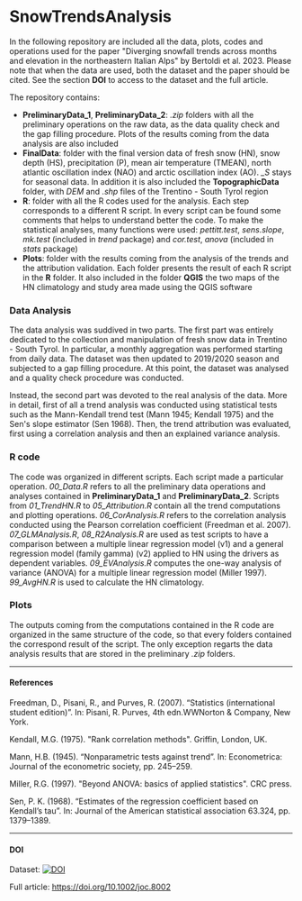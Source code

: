 # SnowTrendsAnalysis

In the following repository are included all the data, plots, codes and operations used for the paper "Diverging snowfall trends across months and elevation in the northeastern Italian Alps" by Bertoldi et al. 2023. Please note that when the data are used, both the dataset and the paper should be cited. See the section **DOI** to access to the dataset and the full article. 

The repository contains:
- **PreliminaryData_1**, **PreliminaryData_2**: *.zip* folders with all the preliminary operations on the raw data, as the data quality check and the gap filling procedure. Plots of the results coming from the data analysis are also included
- **FinalData**: folder with the final version data of fresh snow (HN), snow depth (HS), precipitation (P), mean air temperature (TMEAN), north atlantic oscillation index (NAO) and arctic oscillation index (AO). *_S* stays for seasonal data. In addition it is also included the **TopographicData** folder, with *DEM* and *.shp* files of the Trentino - South Tyrol region
- **R**: folder with all the R codes used for the analysis. Each step corresponds to a different R script. In every script can be found some comments that helps to understand better the code. To make the statistical analyses, many functions were used: *pettitt.test*, *sens.slope*, *mk.test* (included in *trend* package) and *cor.test*, *anova* (included in *stats* package)
- **Plots**: folder with the results coming from the analysis of the trends and the attribution validation. Each folder presents the result of each R script in the **R** folder. It also included in the folder **QGIS** the two maps of the HN climatology and study area made using the QGIS software

### Data Analysis
The data analysis was suddived in two parts. The first part was entirely dedicated to the collection and manipulation of fresh snow data in Trentino - South Tyrol. In particular, a monthly aggregation was performed starting from daily data. The dataset was then updated to 2019/2020 season and subjected to a gap filling procedure. At this point, the dataset was analysed and a quality check procedure was conducted.

Instead, the second part was devoted to the real analysis of the data. More in detail, first of all a trend analysis was conducted using statistical tests such as the Mann-Kendall trend test (Mann 1945; Kendall 1975) and the Sen's slope estimator (Sen 1968). Then, the trend attribution was evaluated, first using a correlation analysis and then an explained variance analysis.

### R code
The code was organized in different scripts. Each script made a particular operation. *00_Data.R* refers to all the preliminary data operations and analyses contained in **PreliminaryData_1** and **PreliminaryData_2**. Scripts from *01_TrendHN.R* to *05_Attribution.R* contain all the trend computations and plotting operations. *06_CorAnalysis.R* refers to the correlation analysis conducted using the Pearson correlation coefficient (Freedman et al. 2007). *07_GLMAnalysis.R*, *08_R2Analysis.R* are used as test scripts to have a comparison between a multiple linear regression model (v1) and a general regression model (family gamma) (v2) applied to HN using the drivers as dependent variables. *09_EVAnalysis.R* computes the one-way analysis of variance (ANOVA) for a multiple linear regression model (Miller 1997). *99_AvgHN.R* is used to calculate the HN climatology.

### Plots
The outputs coming from the computations contained in the R code are organized in the same structure of the code, so that every folders contained the correspond result of the script. The only exception regarts the data analysis results that are stored in the preliminary *.zip* folders.



_____
#### References
Freedman, D., Pisani, R., and Purves, R. (2007). “Statistics (international student edition)”. In: Pisani, R. Purves, 4th edn.WWNorton & Company, New York.

Kendall, M.G. (1975). "Rank correlation methods". Griffin, London, UK.

Mann, H.B. (1945). “Nonparametric tests against trend”. In: Econometrica: Journal of the econometric society, pp. 245–259.

Miller, R.G. (1997). "Beyond ANOVA: basics of applied statistics". CRC press.

Sen, P. K. (1968). “Estimates of the regression coefficient based on Kendall’s tau”. In: Journal of the American statistical association 63.324, pp. 1379–1389.



_____
#### DOI
Dataset: [![DOI](https://zenodo.org/badge/447151538.svg)](https://zenodo.org/badge/latestdoi/447151538)

Full article: https://doi.org/10.1002/joc.8002


